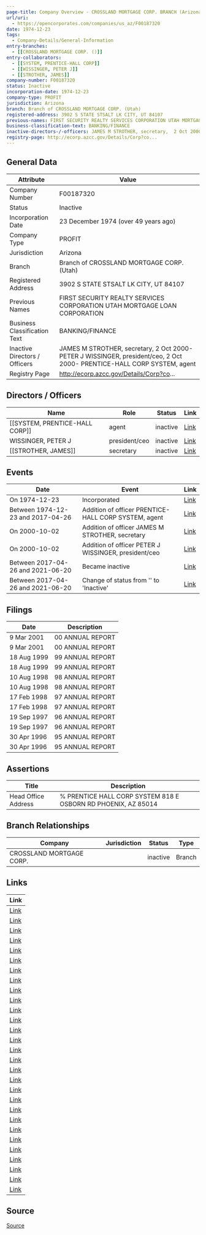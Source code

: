 ```yaml
---
page-title: Company Overview - CROSSLAND MORTGAGE CORP. BRANCH (Arizona)
url/uri:
  - https://opencorporates.com/companies/us_az/F00187320
date: 1974-12-23
tags:
  - Company-Details/General-Information
entry-branches:
  - [[CROSSLAND MORTGAGE CORP. ()]]
entry-collaborators:
  - [[SYSTEM, PRENTICE-HALL CORP]]
  - [[WISSINGER, PETER J]]
  - [[STROTHER, JAMES]]
company-number: F00187320
status: Inactive
incorporation-date: 1974-12-23
company-type: PROFIT
jurisdiction: Arizona
branch: Branch of CROSSLAND MORTGAGE CORP. (Utah)
registered-address: 3902 S STATE STSALT LK CITY, UT 84107
previous-names: FIRST SECURITY REALTY SERVICES CORPORATION UTAH MORTGAGE LOAN CORPORATION
business-classification-text: BANKING/FINANCE
inactive-directors-/-officers: JAMES M STROTHER, secretary,  2 Oct 2000- PETER J WISSINGER, president/ceo,  2 Oct 2000- PRENTICE-HALL CORP SYSTEM, agent
registry-page: http://ecorp.azcc.gov/Details/Corp?co...
---
```

## General Data
| Attribute | Value |
|-----------|-------|
| Company Number | F00187320 |
| Status | Inactive |
| Incorporation Date | 23 December 1974 (over 49 years ago) |
| Company Type | PROFIT |
| Jurisdiction | Arizona |
| Branch | Branch of CROSSLAND MORTGAGE CORP. (Utah) |
| Registered Address | 3902 S STATE STSALT LK CITY, UT 84107 |
| Previous Names | FIRST SECURITY REALTY SERVICES CORPORATION UTAH MORTGAGE LOAN CORPORATION |
| Business Classification Text | BANKING/FINANCE |
| Inactive Directors / Officers | JAMES M STROTHER, secretary,  2 Oct 2000- PETER J WISSINGER, president/ceo,  2 Oct 2000- PRENTICE-HALL CORP SYSTEM, agent |
| Registry Page | http://ecorp.azcc.gov/Details/Corp?co... |

## Directors / Officers
| Name | Role | Status | Link |
|------|------|--------|------|
| [[SYSTEM, PRENTICE-HALL CORP]] | agent | inactive | [Link](https://opencorporates.com/officers/254914805) |
| WISSINGER, PETER J | president/ceo | inactive | [Link](https://opencorporates.com/officers/911997272) |
| [[STROTHER, JAMES]] | secretary | inactive | [Link](https://opencorporates.com/officers/911997275) |

## Events
| Date | Event | Link |
|------|-------|------|
| On 1974-12-23 | Incorporated | [Link](https://opencorporates.com/events/775513214) |
| Between 1974-12-23 and 2017-04-26 | Addition of officer PRENTICE-HALL CORP SYSTEM, agent | [Link](https://opencorporates.com/events/1397340092) |
| On 2000-10-02 | Addition of officer JAMES M STROTHER, secretary | [Link](https://opencorporates.com/events/1397340533) |
| On 2000-10-02 | Addition of officer PETER J WISSINGER, president/ceo | [Link](https://opencorporates.com/events/1397340416) |
| Between 2017-04-26 and 2021-06-20 | Became inactive | [Link](https://opencorporates.com/events/2218261352) |
| Between 2017-04-26 and 2021-06-20 | Change of status from '' to 'Inactive' | [Link](https://opencorporates.com/events/2218261475) |

## Filings
| Date | Description |
|------|-------------|
| 9 Mar 2001 | 00 ANNUAL REPORT | [Link](https://opencorporates.com/filings/339004927) |
| 9 Mar 2001 | 00 ANNUAL REPORT | [Link](https://opencorporates.com/filings/336208898) |
| 18 Aug 1999 | 99 ANNUAL REPORT | [Link](https://opencorporates.com/filings/339004928) |
| 18 Aug 1999 | 99 ANNUAL REPORT | [Link](https://opencorporates.com/filings/336208899) |
| 10 Aug 1998 | 98 ANNUAL REPORT | [Link](https://opencorporates.com/filings/339004929) |
| 10 Aug 1998 | 98 ANNUAL REPORT | [Link](https://opencorporates.com/filings/336208900) |
| 17 Feb 1998 | 97 ANNUAL REPORT | [Link](https://opencorporates.com/filings/339004930) |
| 17 Feb 1998 | 97 ANNUAL REPORT | [Link](https://opencorporates.com/filings/336208901) |
| 19 Sep 1997 | 96 ANNUAL REPORT | [Link](https://opencorporates.com/filings/339004931) |
| 19 Sep 1997 | 96 ANNUAL REPORT | [Link](https://opencorporates.com/filings/336208902) |
| 30 Apr 1996 | 95 ANNUAL REPORT | [Link](https://opencorporates.com/filings/339004932) |
| 30 Apr 1996 | 95 ANNUAL REPORT | [Link](https://opencorporates.com/filings/336208903) |

## Assertions
| Title | Description |
|-------|-------------|
| Head Office Address | % PRENTICE HALL CORP SYSTEM 818 E OSBORN RD PHOENIX, AZ 85014 |

## Branch Relationships
| Company | Jurisdiction | Status | Type |
|---------|--------------|--------|------|
| CROSSLAND MORTGAGE CORP. |  | inactive | Branch |

## Links
| Link |
|------|
| [Link](/filings/336208898) |
| [Link](/companies/us_nj/0100352103) |
| [Link](/companies/us_de/2138301) |
| [Link](/events/2218261475) |
| [Link](/companies/us_ar/100138044) |
| [Link](/events/2218261352) |
| [Link](/officers/911997272) |
| [Link](/companies/us_ok/2300398874) |
| [Link](/filings/336208899) |
| [Link](/filings/339004927) |
| [Link](/events/1397340092) |
| [Link](/filings/339004930) |
| [Link](/data/43793916) |
| [Link](/officers/254914805) |
| [Link](/filings/336208901) |
| [Link](/companies/us_ny/1699500) |
| [Link](/filings/336208900) |
| [Link](/companies/us_ia/106449) |
| [Link](/companies/us_de/2315166) |
| [Link](/companies/us_ut/602176-0142) |
| [Link](https://ecorp.azcc.gov/EntitySearch/Index) |
| [Link](/companies/us_sc/148298) |
| [Link](/filings/339004928) |
| [Link](/companies/us_me/19900025R) |
| [Link](/filings/339004929) |
| [Link](https://opencorporates.com/companies/us_az/F00187320/filings) |
| [Link](/officers/911997275) |
| [Link](/companies/us_ny/1117161) |
| [Link](http://ecorp.azcc.gov/Details/Corp?corpid=F00187320) |


## Source
[Source](https://opencorporates.com/companies/us_az/F00187320)
